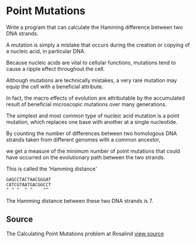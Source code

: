 # Point Mutations

Write a program that can calculate the Hamming difference between two DNA strands.

A mutation is simply a mistake that occurs during the creation or copying of a nucleic acid, in particular DNA.

Because nucleic acids are vital to cellular functions, mutations tend to cause a ripple effect throughout the cell.

Although mutations are technically mistakes, a very rare mutation may equip the cell with a beneficial attribute.

In fact, the macro effects of evolution are attributable by the accumulated result of beneficial microscopic mutations over many generations.

The simplest and most common type of nucleic acid mutation is a point mutation, which replaces one base with another at a single nucleotide.

By counting the number of differences between two homologous DNA strands taken from different genomes with a common ancestor,

we get a measure of the minimum number of point mutations that could have occurred on the evolutionary path between the two strands.

This is called the 'Hamming distance'

    GAGCCTACTAACGGGAT
    CATCGTAATGACGGCCT
    ^ ^ ^  ^ ^    ^^

The Hamming distance between these two DNA strands is 7.


## Source

The Calculating Point Mutations problem at Rosalind [view source](http://rosalind.info/problems/hamm/)
